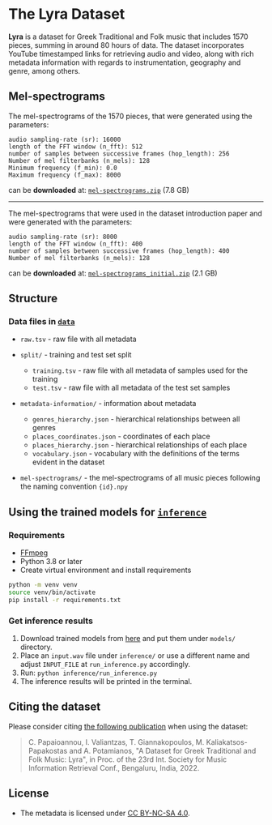# The Lyra Dataset

**Lyra** is a dataset for Greek Traditional and Folk music that includes 1570 pieces, summing in around 80 hours of data. The dataset incorporates YouTube timestamped links for retrieving audio and video, along with rich metadata information with regards to instrumentation, geography and genre, among others.

## Mel-spectrograms

The mel-spectrograms of the 1570 pieces, that were generated using the parameters:
```
audio sampling-rate (sr): 16000
length of the FFT window (n_fft): 512
number of samples between successive frames (hop_length): 256
Number of mel filterbanks (n_mels): 128
Minimum frequency (f_min): 0.0
Maximum frequency (f_max): 8000
```
can be **downloaded** at: [`mel-spectrograms.zip`](https://drive.google.com/file/d/1xMQIbi7Rkugr0gwtitIDSf2yQHbb-L4v/view?usp=sharing) (7.8 GB)

---

The mel-spectrograms that were used in the dataset introduction paper and were generated with the parameters:
```
audio sampling-rate (sr): 8000
length of the FFT window (n_fft): 400
number of samples between successive frames (hop_length): 400
Number of mel filterbanks (n_mels): 128
```
can be **downloaded** at: [`mel-spectrograms_initial.zip`](https://drive.google.com/file/d/10SH2gfYSf_qUVPUHA3O1lgq4C24k38I0/view?usp=sharing) (2.1 GB)


## Structure

### Data files in [`data`](data)

- `raw.tsv` - raw file with all metadata

- `split/` - training and test set split
    - `training.tsv` - raw file with all metadata of samples used for the training
    - `test.tsv` - raw file with all metadata of the test set samples

- `metadata-information/` - information about metadata
    - `genres_hierarchy.json` - hierarchical relationships between all genres
    - `places_coordinates.json` - coordinates of each place
    - `places_hierarchy.json` - hierarchical relationships of each place
    - `vocabulary.json` - vocabulary with the definitions of the terms evident in the dataset 

- `mel-spectrograms/` - the mel-spectrograms of all music pieces following the naming convention `{id}.npy`


## Using the trained models for [`inference`](inference)

### Requirements

* [FFmpeg](https://ffmpeg.org/download.html) 
* Python 3.8 or later
* Create virtual environment and install requirements
```bash
python -m venv venv
source venv/bin/activate
pip install -r requirements.txt
```

### Get inference results

1. Download trained models from [here](https://drive.google.com/file/d/1nFu3G4WX8OAtiSX4UlkqI0KvfW2FIn0u/view?usp=sharing) and put them under `models/` directory.
2. Place an `input.wav` file under `inference/` or use a different name and adjust `INPUT_FILE` at `run_inference.py` accordingly.
3. Run: `python inference/run_inference.py`
4. The inference results will be printed in the terminal.


## Citing the dataset

Please consider citing [the following publication](https://arxiv.org/abs/2211.11479v1) when using the dataset:

> C. Papaioannou, I. Valiantzas, T. Giannakopoulos, M. Kaliakatsos-Papakostas and A. Potamianos, "A Dataset for Greek Traditional and Folk Music: Lyra", in Proc. of the 23rd Int. Society for Music Information Retrieval Conf., Bengaluru, India, 2022.


## License

- The metadata is licensed under [CC BY-NC-SA 4.0](https://creativecommons.org/licenses/by-nc-sa/4.0/).

